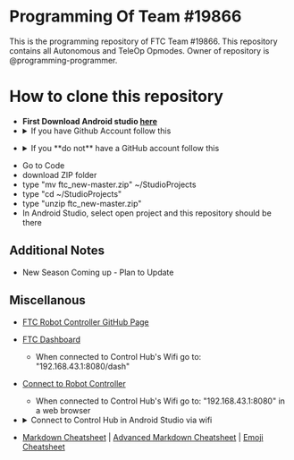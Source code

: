 # Programming Of Team #19866
This is the programming repository of FTC Team #19866. This repository contains all Autonomous and TeleOp Opmodes. 
Owner of repository is @programming-programmer. 

# How to clone this repository
  - **First Download Android studio [here](https://developer.android.com/studio)**
  - <details>
    <summary>If you have Github Account follow this</summary>
        No SSH Key set up / Don't know what that is:
    <ul>
      <li>Enter the terminal (depends on your OS)</li>
      <li>Navigate to StudioProjects folder (type "cd StudioProject" in most instances)</li>
      <li>type "git clone https://github.com/programming-programmer/ftc_new.git" (this selects https if you have an ssh key set up follow directions under SSH key)</li>
      <li>In Android Studio, select open project and this repository should be there</li>
    </ul>
  </details>

  - <details><summary>If you **do not** have a GitHub account follow this</summary>
  <ul>
    <li>Go to Code</li>
    <li>download ZIP folder</li>
    <li>type "mv ftc_new-master.zip" ~/StudioProjects</li>
    <li>type "cd ~/StudioProjects"</li>
    <li>type "unzip ftc_new-master.zip"</li>
    <li>In Android Studio, select open project and this repository should be there</li>
  </ul>
</details>

## Additional Notes
- New Season Coming up - Plan to Update

## Miscellanous
- [FTC Robot Controller GitHub Page](https://github.com/FIRST-Tech-Challenge/FtcRobotController/wiki)
- [FTC Dashboard](https://acmerobotics.github.io/ftc-dashboard/gettingstarted)
  - When connected to Control Hub's Wifi go to: "192.168.43.1:8080/dash"
- [Connect to Robot Controller](https://docs.revrobotics.com/duo-control/control-hub-gs/connect-to-the-control-hub-robot-control-console#web-browser)
  - When connected to Control Hub's Wifi go to: "192.168.43.1:8080" in a web browser
  
- <details>
  <summary>Connect to Control Hub in Android Studio via wifi</summary>
    Go to Settings > External Tools > Tools > Press "+" button:
  <ul>
    <li>Name: "Control Hub"</li>
    <li>Group: "External tools"</li>
    <li>Description: "N/A"</li>
    <li>Program: "$ModuleSdkPath$/platform-tools/adb"</li>
    <li>Arguments: "connect 192.168.43.1:5555"</li>
    <li>Working Directory: "$ProjectFileDir$"</li>
  </ul>
</details>

- [Markdown Cheatsheet](https://github.com/tchapi/markdown-cheatsheet/blob/master/README.md#TOP) | 
[Advanced Markdown Cheatsheet](https://gist.github.com/apaskulin/1ad686e42c7165cb9c22f9fe1e389558) | 
[Emoji Cheatsheet](https://www.webfx.com/tools/emoji-cheat-sheet/)
